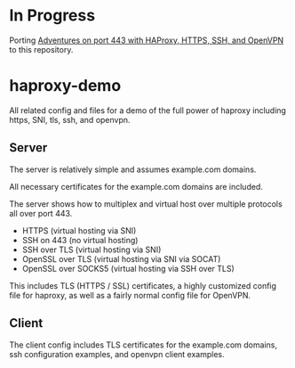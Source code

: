 # In Progress

Porting
[Adventures on port 443 with HAProxy, HTTPS, SSH, and OpenVPN](https://coolaj86.com/articles/adventures-in-haproxy-tcp-tls-https-ssh-openvpn/)
to this repository.

# haproxy-demo

All related config and files for a demo of the full power of haproxy including https, SNI, tls, ssh, and openvpn.

## Server

The server is relatively simple and assumes example.com domains.

All necessary certificates for the example.com domains are included.

The server shows how to multiplex and virtual host over multiple protocols all over port 443.

* HTTPS (virtual hosting via SNI)
* SSH on 443 (no virtual hosting)
* SSH over TLS (virtual hosting via SNI)
* OpenSSL over TLS (virtual hosting via SNI via SOCAT)
* OpenSSL over SOCKS5 (virtual hosting via SSH over TLS)

This includes TLS (HTTPS / SSL) certificates, a highly customized config file for haproxy, as well as a fairly normal config file for OpenVPN. 

## Client

The client config includes TLS certificates for the example.com domains, ssh configuration examples, and openvpn client examples.
